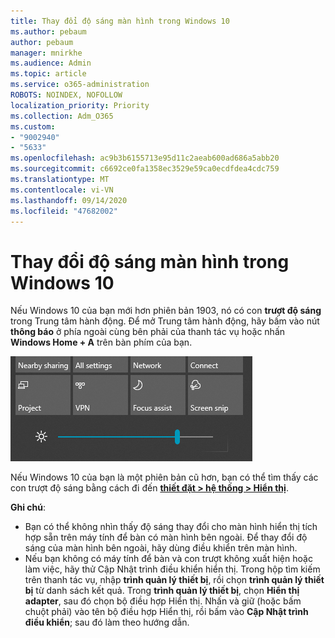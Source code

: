 ```yaml
---
title: Thay đổi độ sáng màn hình trong Windows 10
ms.author: pebaum
author: pebaum
manager: mnirkhe
ms.audience: Admin
ms.topic: article
ms.service: o365-administration
ROBOTS: NOINDEX, NOFOLLOW
localization_priority: Priority
ms.collection: Adm_O365
ms.custom:
- "9002940"
- "5633"
ms.openlocfilehash: ac9b3b6155713e95d11c2aeab600ad686a5abb20
ms.sourcegitcommit: c6692ce0fa1358ec3529e59ca0ecdfdea4cdc759
ms.translationtype: MT
ms.contentlocale: vi-VN
ms.lasthandoff: 09/14/2020
ms.locfileid: "47682002"
---
```

# <a name="change-screen-brightness-in-windows-10"></a>Thay đổi độ sáng màn hình trong Windows 10

Nếu Windows 10 của bạn mới hơn phiên bản 1903, nó có con **trượt độ sáng** trong Trung tâm hành động. Để mở Trung tâm hành động, hãy bấm vào nút **thông báo** ở phía ngoài cùng bên phải của thanh tác vụ hoặc nhấn **Windows Home + A** trên bàn phím của bạn.

![Con trượt độ sáng](media/brightness-slider.png)

Nếu Windows 10 của bạn là một phiên bản cũ hơn, bạn có thể tìm thấy các con trượt độ sáng bằng cách đi đến **[thiết đặt > hệ thống > Hiển thị](ms-settings:display?activationSource=GetHelp)**.

**Ghi chú**:

- Bạn có thể không nhìn thấy độ sáng thay đổi cho màn hình hiển thị tích hợp sẵn trên máy tính để bàn có màn hình bên ngoài. Để thay đổi độ sáng của màn hình bên ngoài, hãy dùng điều khiển trên màn hình.
- Nếu bạn không có máy tính để bàn và con trượt không xuất hiện hoặc làm việc, hãy thử Cập Nhật trình điều khiển hiển thị. Trong hộp tìm kiếm trên thanh tác vụ, nhập **trình quản lý thiết bị**, rồi chọn **trình quản lý thiết bị** từ danh sách kết quả. Trong **trình quản lý thiết bị**, chọn **Hiển thị adapter**, sau đó chọn bộ điều hợp Hiển thị. Nhấn và giữ (hoặc bấm chuột phải) vào tên bộ điều hợp Hiển thị, rồi bấm vào **Cập Nhật trình điều khiển**; sau đó làm theo hướng dẫn.
